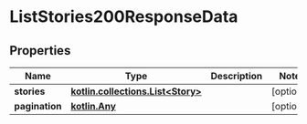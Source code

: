 
# ListStories200ResponseData

## Properties
| Name | Type | Description | Notes |
| ------------ | ------------- | ------------- | ------------- |
| **stories** | [**kotlin.collections.List&lt;Story&gt;**](Story.md) |  |  [optional] |
| **pagination** | [**kotlin.Any**](.md) |  |  [optional] |



